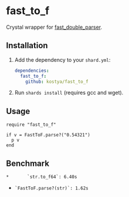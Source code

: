 # fast_to_f

Crystal wrapper for [fast_double_parser](https://github.com/lemire/fast_double_parser).

## Installation

1. Add the dependency to your `shard.yml`:

   ```yaml
   dependencies:
     fast_to_f:
       github: kostya/fast_to_f
   ```

2. Run `shards install` (requires gcc and wget).

## Usage

```crystal
require "fast_to_f"

if v = FastToF.parse?("0.54321")
  p v
end
```

## Benchmark

	*		`str.to_f64`: 6.40s

  *		`FastToF.parse?(str)`: 1.62s

  